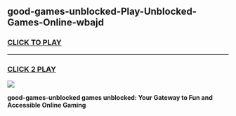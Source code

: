 
## good-games-unblocked-Play-Unblocked-Games-Online-wbajd
<h3>
<a href="https://premium76.site?title=good-games-unblocked&ref=24A">CLICK TO PLAY</a></h3>
<hr>

<h3>
<a href="https://premium76.site?title=good-games-unblocked&ref=24A">CLICK 2 PLAY</a>
  
</h3>

<a href="https://premium76.site?title=good-games-unblocked&ref=24A"><img src="https://clearcache.store/games.png"></a>


**good-games-unblocked games unblocked: Your Gateway to Fun and Accessible Online Gaming**
